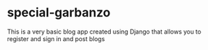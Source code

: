# special-garbanzo
This is a very basic blog app created using Django that allows you to register and sign in and post blogs
